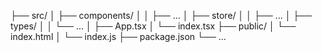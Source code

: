 ├── src/
│ ├── components/
│ │ ├── ...
│ ├── store/
│ │ ├── ...
│ ├── types/
│ │ └── ...
│ ├── App.tsx
│ └── index.tsx
├── public/
│ └── index.html
│ └── index.js
├── package.json
└── ...
